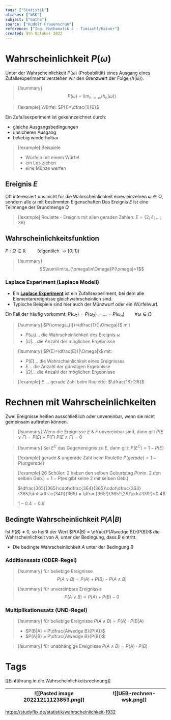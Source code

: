 ```yaml
---
tags: ["Statistik"]
aliases: ["WSK"]
subject: ["mathe"]
source: ["Rudolf Frauenschuh"]
reference: ["Ing. Mathematik 4 - Timischl/Kaiser"]
created: 4th October 2022
---
```


# Wahrscheinlichkeit $P(\omega)$
Unter der Wahrscheinlichkeit $P(\omega)$ (Probabilität) eines Ausgang eines Zufallsexperiments verstehen wir den Grenzwert der Folge $\langle h(\omega)\rangle$.

>[!summary] $$P(\omega)=\lim_{h\rightarrow\infty}\langle h_{n}(\omega)\rangle$$

> [!example] Würfel: $P(1)=\dfrac{1}{6}$

Ein Zufallsexperiment ist gekennzeichnet durch:
- gleiche Ausgangsbedingungen
- unsicheren Ausgang
- beliebig wiederholbar

>[!example] Beispiele
> - Würfeln mit einem Würfel
> - ein Los ziehen
> - eine Münze werfen

## Ereignis $E$
Oft interessiert uns nicht für die Wahrscheinlichkeit eines einzelnen $\omega\in\Omega$, sondern alle $\omega$ mit bestimmten Eigenschaften
Das Ereignis $E$ ist eine Teilmenge der Grundmenge $\Omega$

>[!example] Roulette - Ereignis mit allen geraden Zahlen: $E=\{2;4;\dots;36\}$

## Wahrscheinlichkeitsfunktion
$P: \Omega\in\mathbb{R}\qquad$ (eigentlich $\rightarrow[0;1]$)

> [!summary] $$\sum\limits_{\omega\in\Omega}P(\omega)=1$$

### Laplace Experiment (Laplace Modell)
- Ein **[Laplace Experiment](https://studyflix.de/statistik/laplace-experiment-1109)** ist ein Zufallsexperiment, bei dem alle Elementarereignisse gleichwahrscheinlich sind.
- Typische Beispiele sind hier auch der Münzwurf oder ein Würfelwurf.

Ein Fall der häufig vorkommt: $P(\omega_{1})=P(\omega_{2})=\dots=P(\omega_{n})\qquad\forall\omega\in\Omega$

>[!summary] $P(\omega_{i})=\dfrac{1}{|\Omega|}$
>mit
> - $P(\omega_{i})\dots$ die Wahrscheinlichkeit des Ereignis $\omega$
> - $|\Omega|\dots$ die Anzahl der möglichen Ergebnisse 

>[!summary] $P(E)=\dfrac{E}{|\Omega|}$
> mit:
> - $P(E)\dots$ die Wahrscheinlichkeit eines Ereignisses
> - $E\dots$ die Anzahl der günstigen Ergebnisse
> - $|\Omega|\dots$ die Anzahl der möglichen Ergebnisse 

> [!example] $E$ … gerade Zahl beim Roulette: $\dfrac{18}{36}$
 
# Rechnen mit Wahrscheinlichkeiten
Zwei Ereignisse heißen ausschließlich oder unvereinbar, wenn sie nicht gemeinsam auftreten können.

>[!summary] Wenn die Ereignisse $E$ & $F$ unvereinbar sind, dann gilt
>$P(E\vee F)=P(E)+P(F)$
>$P(E\wedge F)=0$
>

>[!summary] Sei $E^C$ das Gegenereignis zu $E$, dann gilt:
> $P(E^C)=1-P(E)$

>[!example] gerade & ungerade Zahl beim Roulette
> $P(gerade) = 1-P(ungerade)$

 >[!example] 26 Schüler: 2 haben den selben Geburtstag
> $P(\text{min. 2 den selben Geb.}) = 1-P(\text{es gibt keine 2 mit selben Geb.})$
> 
> $\dfrac{365}{365}\cdot\dfrac{364}{365}\cdot\dfrac{363}{365}\dots\dfrac{340}{365} = \dfrac{365!}{365^{26}\cdot339!}=0.4$
> 
> $1-0.4=0.6$

## Bedingte Wahrscheinlichkeit $P(A|B)$

Ist $P(B)\neq 0$, so heißt der Wert  $P(A|B) = \dfrac{P(A\wedge B)}{P(B)}$ die Wahrscheinlichkeit von $A$, unter der Bedingung, dass $B$ eintritt.
- Die bedingte Wahrscheinlichkeit $A$ unter der Bedingung $B$

### Additionssatz (ODER-Regel)

> [!summary] für beliebige Ereignisse
> $$P(A\vee B) = P(A) + P(B) - P(A\wedge B)$$

>[!summary] für unvereinbare Ereignisse
> $$P(A\vee B) = P(A) + P(B) - 0$$

### Multiplikationssatz (UND-Regel)

>[!summary] für beliebige Ereignisse
> $P(A\wedge B)=P(A)\cdot P(B|A)$
> - $P(B|A) = P\dfrac{A\wedge B}{P(A)}$
> - $P(A|B) = P\dfrac{A\wedge B}{P(B)}$

>[!summary] für unabhängige Ereignisse
> $P(A\wedge B)=P(A)\cdot P(B)$


# Tags
[[Einführung in die Wahrscheinlichkeitsrechnung]]

| ![[Pasted image 20221211123853.png]] | ![[UEB-rechnen-wsk.png]] | 
| ------------------------------------ | ------------------------ |


https://studyflix.de/statistik/wahrscheinlichkeit-1932
